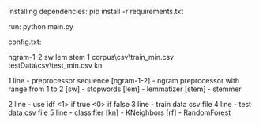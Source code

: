 installing dependencies:
pip install -r requirements.txt

run:
python main.py <config file path optionally>

config.txt:

ngram-1-2 sw lem stem
1
corpus\csv\train_min.csv
testData\csv\test_min.csv
kn

1 line - preprocessor sequence
[ngram-1-2] - ngram preprocessor with range from 1 to 2
[sw] - stopwords
[lem] - lemmatizer
[stem] - stemmer

2 line - use idf <1> if true <0> if false
3 line - train data csv file
4 line - test data csv file
5 line - classifier
[kn] - KNeighbors
[rf] - RandomForest